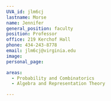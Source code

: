 ```yaml
---
UVA_id: jlm6cj
lastname: Morse
name: Jennifer
general_position: faculty
position: Professor
office: 219 Kerchof Hall
phone: 434-243-8778
email: jlm6cj@virginia.edu
image:
personal_page:

areas:
  - Probability and Combinatorics
  - Algebra and Representation Theory

---
```

